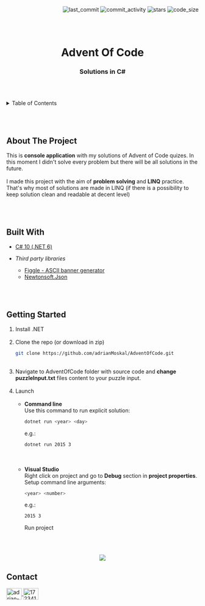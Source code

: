 <div align="right">
  <img src="https://img.shields.io/github/last-commit/adrianMoskal/AdventOfCode?style=flat-square" alt="last_commit" />
  <img src="https://img.shields.io/github/commit-activity/y/adrianMoskal/AdventOfCode?style=flat-square" alt="commit_activity" />
  <img src="https://img.shields.io/github/stars/adrianMoskal/AdventOfCode?style=flat-square" alt="stars" />
  <img src="https://img.shields.io/github/languages/code-size/adrianMoskal/AdventOfCode?style=flat-square" alt="code_size" />
</div>

<br /><br />

<div id="top"></div>
  <h1 align="center">Advent Of Code</h1>
  <h3 align="center">Solutions in C#</h3>
</div>

<br /><br />


<!-- TABLE OF CONTENTS -->
<details>
  <summary>Table of Contents</summary>
  <ol>
    <li>
      <a href="#about-the-project">About the project</a>
    </li>
    <li>
      <a href="#built-with">Built with</a>
    </li>
    <li>
      <a href="#getting-started">Getting started</a>
    </li>
    <li>
      <a href="#getting-started">Contact</a>
    </li>
  </ol>
</details>

<br /><br />


## About The Project

This is **console application** with my solutions of Advent of Code quizes. In this moment I didn't solve every problem but there will be all solutions in the future.
<br /><br />
I made this project with the aim of **problem solving** and **LINQ** practice. That's why most of solutions are made in LINQ (if there is a possibility to keep solution clean and readable at decent level)

<br /><br />


## Built With

* [C# 10 (.NET 6)](https://docs.microsoft.com/pl-pl/dotnet/csharp/)

* *Third party libraries*

  * [Figgle - ASCII banner generator](https://github.com/drewnoakes/figgle)
  * [Newtonsoft.Json](https://github.com/JamesNK/Newtonsoft.Json)
  
<br /><br />

## Getting Started

1. Install .NET <br /><br />
2. Clone the repo (or download in zip)
   ```sh
   git clone https://github.com/adrianMoskal/AdventOfCode.git
   ```
   <br />
3. Navigate to AdventOfCode folder with source code and **change puzzleInput.txt** files content to your puzzle input. <br /><br />
5. Launch <br /><br />
    * **Command line** <br />
      Use this command to run explicit solution: <br />
      ```sh
      dotnet run <year> <day>
      ```
      e.g.:
      ```sh
      dotnet run 2015 3
      ```
      <br /><br />
    * **Visual Studio** <br />
      Right click on project and go to **Debug** section in **project properties**. Setup command line arguments:
       ```sh
      <year> <number>
      ```
      e.g.:
      ```sh
      2015 3
      ```
      Run project
      
<br /><br />

<p align="center">
  <img src="https://user-images.githubusercontent.com/45601177/180229224-548824b0-4103-4def-b293-b8bbb44378cd.JPG">
</p>

## Contact
<a href="https://linkedin.com/in/adrian-moskal-990a5a191" target="blank">
  <img align="center" src="https://raw.githubusercontent.com/rahuldkjain/github-profile-readme-generator/master/src/images/icons/Social/linked-in-alt.svg" alt="adrian-moskal-990a5a191" height="30" width="40" />
</a>
<a href="https://stackoverflow.com/users/17234168" target="blank">
  <img align="center" src="https://raw.githubusercontent.com/rahuldkjain/github-profile-readme-generator/master/src/images/icons/Social/stack-overflow.svg" alt="17234168" height="30" width="40" />
</a>
